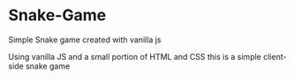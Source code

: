 # Snake-Game
Simple Snake game created with  vanilla  js

Using vanilla JS and a small portion of HTML and CSS this is a simple client-side snake game
